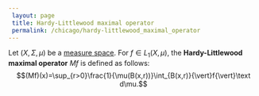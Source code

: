 ```yaml
---
 layout: page
 title: Hardy-Littlewood maximal operator
 permalink: /chicago/hardy-littlewood_maximal_operator
---
```

Let $(X,\Sigma, \mu)$ be a [measure space](https://mathgloss.github.io/MathGloss/chicago/measure_space). For $f \in L_1(X,\mu)$, the **Hardy-Littlewood maximal operator** $Mf$ is defined as follows: $$(Mf)(x)=\sup_{r>0}\frac{1}{\mu(B(x,r))}\int_{B(x,r)}{\vert}f{\vert}\text d\mu.$$

